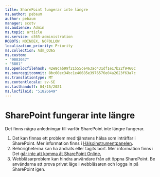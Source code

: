 ```yaml
---
title: SharePoint fungerar inte längre
ms.author: pebaum
author: pebaum
manager: scotv
ms.audience: Admin
ms.topic: article
ms.service: o365-administration
ROBOTS: NOINDEX, NOFOLLOW
localization_priority: Priority
ms.collection: Adm_O365
ms.custom:
- "9003047"
- "5801"
ms.openlocfilehash: 42e8cab99f21b55ce463ac431df1e17b22f9460c
ms.sourcegitcommit: 8bc60ec34bc1e40685e3976576e04a2623f63a7c
ms.translationtype: MT
ms.contentlocale: sv-SE
ms.lasthandoff: 04/15/2021
ms.locfileid: "51826649"
---
```

# <a name="sharepoint-is-no-longer-working"></a>SharePoint fungerar inte längre

Det finns några anledningar till varför SharePoint inte längre fungerar.

1. Det kan finnas ett problem med tjänstens hälsa som inträffar i SharePoint. Mer information finns i [Hälsoinstrumentpanelen](https://admin.microsoft.com/AdminPortal/Home#/servicehealth).
2. Behörigheterna kan ha ändrats eller tagits bort. Mer information finns i Det [går inte att komma åt SharePoint Online.](https://docs.microsoft.com/sharepoint/troubleshoot/sharing-and-permissions/sharepoint-online-inaccessible)
3. Webbläsarproblem kan hindra användare från att öppna SharePoint. Be användarna att prova privat läge i webbläsaren och logga in på SharePoint igen.